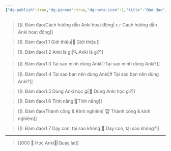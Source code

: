```yaml
---
{"dg-publish":true,"dg-pinned":true,"dg-note-icon":1,"title":"Đàm đạo","permalink":"/i-dam-dao/010-dan-nhap/","pinned":true,"dgPassFrontmatter":true}
---
```



> [[I. Đàm đạo/Cách hướng dẫn Anki hoạt động\| 👉 Cách hướng dẫn Anki hoạt động]]

> [[I. Đàm đạo/1.1 Giới thiệu\|👋 Giới thiệu]]

> [[I. Đàm đạo/1.2 Anki là gì\|🔍 Anki là gì?]]

> [[I. Đàm đạo/1.3 Tại sao mình dùng Anki\|❔Tại sao mình dùng Anki?]]

> [[I. Đàm đạo/1.4 Tại sao bạn nên dùng Anki\|❓ Tại sao bạn nên dùng Anki?]]

> [[I. Đàm đạo/1.5 Dùng Anki học gì\|🧐 Dùng Anki học gì?]]

> [[I. Đàm đạo/1.6 Tính năng\|🧩Tính năng]]

> [[I. Đàm đạo/Thành công & Kinh nghiệm\| 🏆 Thành công & kinh nghiệm]]

> [[I. Đàm đạo/1.7 Dạy con, tại sao không\|👶 Dạy con, tại sao không?]]

___

> [[000 🌟 Học Anki🌟\|Quay lại]]
